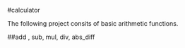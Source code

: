 #calculator

The following project consits of basic arithmetic functions.

##add , sub, mul, div, abs_diff